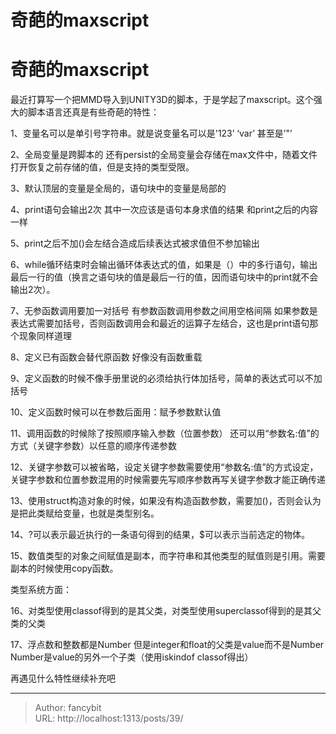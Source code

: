 # 奇葩的maxscript

<div class="header"><h1 class="single-title animate__animated animate__pulse animate__faster">奇葩的maxscript</h1></div>

<div class="content" id="content"><p>最近打算写一个把MMD导入到UNITY3D的脚本，于是学起了maxscript。这个强大的脚本语言还真是有些奇葩的特性：</p><p>1、变量名可以是单引号字符串。就是说变量名可以是'123’ ‘var’ 甚至是’"’</p><p>2、全局变量是跨脚本的 还有persist的全局变量会存储在max文件中，随着文件打开恢复之前存储的值，但是支持的类型受限。</p><p>3、默认顶层的变量是全局的，语句块中的变量是局部的</p><p><!-- raw HTML omitted -->4、print语句会输出2次 其中一次应该是语句本身求值的结果 和print之后的内容一样<!-- raw HTML omitted --></p><p>5、print之后不加()会左结合造成后续表达式被求值但不参加输出</p><p>6、while循环结束时会输出循环体表达式的值，如果是（）中的多行语句，输出最后一行的值（换言之语句块的值是最后一行的值，因而语句块中的print就不会输出2次）。</p><p>7、无参函数调用要加一对括号 有参数函数调用参数之间用空格间隔 如果参数是表达式需要加括号，否则函数调用会和最近的运算子左结合，这也是print语句那个现象同样道理</p><p>8、定义已有函数会替代原函数 好像没有函数重载</p><p>9、定义函数的时候不像手册里说的必须给执行体加括号，简单的表达式可以不加括号</p><p>10、定义函数时候可以在参数后面用：赋予参数默认值</p><p>11、调用函数的时候除了按照顺序输入参数（位置参数） 还可以用“参数名:值”的方式（关键字参数）以任意的顺序传递参数</p><p>12、关键字参数可以被省略，设定关键字参数需要使用“参数名:值”的方式设定，关键字参数和位置参数混用的时候需要先写顺序参数再写关键字参数才能正确传递</p><p>13、使用struct构造对象的时候，如果没有构造函数参数，需要加()，否则会认为是把此类赋给变量，也就是类型别名。</p><p>14、?可以表示最近执行的一条语句得到的结果，$可以表示当前选定的物体。</p><p>15、数值类型的对象之间赋值是副本，而字符串和其他类型的赋值则是引用。需要副本的时候使用copy函数。</p><p>类型系统方面：</p><p>16、对类型使用classof得到的是其父类，对类型使用superclassof得到的是其父类的父类</p><p><!-- raw HTML omitted -->17、浮点数和整数都是Number 但是integer和float的父类是value而不是Number Number是value的另外一个子类（使用iskindof classof得出）<!-- raw HTML omitted --></p><p><!-- raw HTML omitted --><!-- raw HTML omitted --></p><p><!-- raw HTML omitted -->再遇见什么特性继续补充吧<!-- raw HTML omitted --></p><!-- raw HTML omitted --></div>



---

> Author: fancybit  
> URL: http://localhost:1313/posts/39/  


